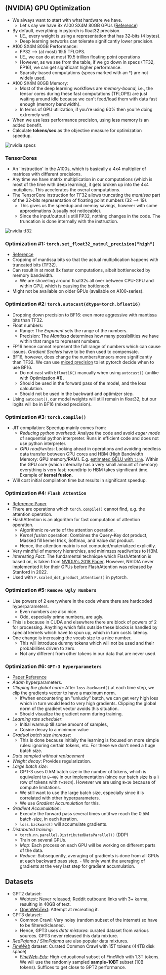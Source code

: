 ## (NVIDIA) GPU Optimization
- We always want to start with what hardware we have.
    - Let's say we have 8x A100 SX4M 80GB GPUs ([Reference](https://www.nvidia.com/en-us/data-center/a100/))
- By default, everything in pytorch is float32 precision.
    - I.E., every weight is using a representation that has 32-bits (4 bytes).
    - Deep learning networks can tolerate significantly lower precision.
- A100 SX4M 80GB Performance:
    - FP32 --> (at most) 19.5 TFLOPS.
    - I.E., we can do at most 19.5 trillion floating point operations
    - However, as we see from the table, if we go down in specs (TF32, FP16), we can get significant higher performance.
    - Sparsity-based computations (specs marked with an *) are not widely used.
- A100 SX4M 80GB Memory:
    - Most of the deep learning workflows are *memory-bound*, i.e., the tensor cores during these fast computations (TFLOPS) are just waiting around idle because we can't feed/load them with data fast enough (memory bandwidth).
    - In terms of GPU utilization, if you're using 60% then you're doing extremely well.
- When we use less performance precision, using less memory is an added benefit.
- Calculate **tokens/sec** as the objective measure for optimization speedup. 

![nvidia specs](img/nvidia.png)


### TensorCores
- An 'instruction' in the A100s, which is basically a 4x4 multiplier of matrices with different precisions.
- Any time we have matrix multiplication in our computations (which is most of the time with deep learning), it gets broken up into the 4x4 mutipliers. This accelerates the overal computations.
- The TensorCore instruction for TF32 allows truncating the *mantissa* part of the 32-bits representation of floating point numbers (32 --> 19).
    - This gives us the speedup and memoy savings, however with some approximations (usually not noticeable).
    - Since the input/output is still FP32, nothing changes in the code. The truncation is done internally with the instruction. 

![nvidia tf32](img/tf32.png)


### Optimization #1: `torch.set_float32_matmul_precision("high")`
- [Reference](https://pytorch.org/docs/stable/generated/torch.set_float32_matmul_precision.html)
- Cropping of mantissa bits so that the actual multiplication happens with truncated bits (TF32).
- Can result in at most 8x faster computations, albeit bottlenecked by memory bandwidth.
    - We are shoveling around float32s all over between CPU-GPU and within GPU, which is causing the bottleneck. 
- Might not be available on older GPUs (available on A100-series). 


### Optimization #2: `torch.autocast(dtype=torch.bfloat16)`
- Dropping down precision to BF16: even more aggressive with mantissa bits than TF32.
- Float numbers:
    - Range: The *Exponent* sets the range of the numbers.
    - Precision: The *Mantissa* determines how many possibilities we have within that range to represent numbers.
- FP16 hence cannot represent the full range of numbers which can cause issues. *Gradient Scalers* have to be then used to compensate.
- BF16, however, does change the numbers/tensors more significantly than TF32. We can use [mixed precision](https://pytorch.org/tutorials/recipes/recipes/amp_recipe.html#adding-torch-autocast) to let pytorch decide when to use BF16.
    - Do not cast with `bfloat16()` manually when using `autocast()` (unlike with Optimization #1). 
    - Should be used in the forward pass of the model, and the loss calculation.
    - Should not be used in the backward and optimizer step.
- Using `autocast()`, our model weights will still remain in float32, but our logits will be in BF16 (mixed precision). 


### Optimization #3: `torch.compile()`
- JIT compilation: Speedup mainly comes from:
    - *Reducing python overhead*: Analyze the code and avoid *eager mode* of sequential python interpreter. Runs in efficient code and does not use python interpreter.  
    - *GPU read/writes*: Looking ahead in operations and avoiding needless data transfer between GPU cores and HBM (High Bandwidth Memory: GPU memory/RAM). E.g. [estimated GELU with `tanh`](https://pytorch.org/docs/stable/generated/torch.nn.GELU.html). Within the GPU core (which internally has a very small amount of memory) everything is very fast; roundtrip to HBM takes significant time. Example of **kernel fusion**. 
- Will cost initial compilation time but results in significant speedup. 


### Optimization #4: `Flash Attention`
- [Reference Paper](https://arxiv.org/pdf/2205.14135)
- There are operations which `torch.compile()` cannot find, e.g. the attention operation.
- FlashAttention is an algorithm for fast computation of attention operation.
    - Algorithmic re-write of the attention operation. 
    - *Kernel fusion* operation: Combines the Query-Key dot product, Masked fill kernel trick, Softmax, and Value dot product.
    - Hence, the attention matrix is not computed/materialized explicitly.
- Very mindful of memory hierarchies, and minimzes read/writes to HBM.
- *Interesting Fact*: The fundamental technique which FlashAttention is based on, is taken from [NVIDIA's 2018 Paper](https://arxiv.org/pdf/1805.02867). However, NVIDIA never implemented it for their GPUs before FlashAttention was released by Stanford in 2022.
- Used with `F.scaled_dot_product_attention()` in pytorch. 


### Optimization #5: `Remove Ugly Numbers`
- Use powers of 2 everywhere in the code where there are hardcoded hyperparameters.
    - Even numbers are also nice.
    - Odd, especially prime numbers, are ugly.
- This is because in CUDA and elsewhere there are block of powers of 2 for processing. Anything which falls outside these blocks is handled by special kernels which have to spun up, which in turn costs latency.
- One change is increasing the vocab size to a nice number.
    - This will introduce dummy tokens which will not be used and their probabilities driven to zero.
    - Not any different from other tokens in our data that are never used. 


### Optimization #6: `GPT-3 Hyperparameters`
- [Paper Reference](https://d4mucfpksywv.cloudfront.net/better-language-models/language_models_are_unsupervised_multitask_learners.pdf)
- *Adam* hyperparameters.
- *Clipping the global norm*: After `loss.backward()` at each time step, we clip the gradients vector to have a maximum norm.
    - If/when encountering an "unlucky" batch, we can get very high loss which in turn would lead to very high gradients. Clipping the global norm of the gradient vector avoids this situation.
    - Should visualize the gradient norm during training.
- *Learning rate scheduler*:
    - Initial warmup till some amount of samples, 
    - Cosine decay to a minimum value
- *Gradual batch size increase*:
    - This is done because initially the learning is focused on more simple rules: ignoring certain tokens, etc. For these we don't need a huge batch size.
- *Data sampled without replacement*
- *Weight decay*: Provides regularization.
- *Large batch size*:
    - GPT-3 uses 0.5M batch size in the number of tokens, which is equivalent to `B=488` in our implementation (since our batch size is a `T` row of tokens with `T=1024`). However we are using `B=16` because of compute limitations.
    - We still want to use the large batch size, especially since it is correlated with other hyperparameters.
    - We use *Gradient Accumulation* for this.
- *Gradient Accumulation*:
    - Execute the forward pass several times until we reach the 0.5M batch-size, in each iteration.
    - `loss.backward()` will accumulate gradients. 
- *Distributed training*:
    - `torch.nn.parallel.DistributedDataParallel()` (DDP)
    - Train on several GPUs. 
    - *Map*: Each process on each GPU will be working on different parts of the data.
    - *Reduce*: Subsequently, averaging of gradients is done from all GPUs at each backward pass step.
          - We only want the averaging of gradients at the very last step for gradient accumulation. 


## Datasets
- GPT2 dataset:
    - Webtext: Never released; Reddit outbound links with 3+ karma, resulting in 40GB of text. 
    - [OpenWebText](https://skylion007.github.io/OpenWebTextCorpus/): Attempt at recreating it.
- GPT3 dataset:
    - Common Crawl: Very noisy (random subset of the internet) so have to be filtered/cleaned.
    - Hence, GPT3 uses *data mixtures*: curated dataset from various sources. GPT3 never released this data mixture.
- *RedPajama / SlimPajama* are also popular data mixtures.
- [*FineWeb*](https://huggingface.co/datasets/HuggingFaceFW/fineweb) dataset: Curated Common Crawl with 15T tokens (44TB disk space)
    - [*FineWeb-Edu*](https://huggingface.co/datasets/HuggingFaceFW/fineweb-edu): High-educational subset of FineWeb with 1.3T tokens. We will use the randomly sampled **sample-10BT** subset (10B tokens). Suffices to get close to GPT2 performance. 